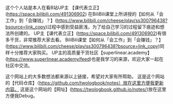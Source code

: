 
这个个人站是本人在看B站UP主 【课代表立正】(https://space.bilibili.com/491306902) 在BiliBili课堂上所讲授的【如何从「会工作」到「会赚钱」？】(https://www.bilibili.com/cheese/play/ss300796438?bsource=link_copy)过程中感到受益匪浅，为了给自己学习的过程留下痕迹和想法所创建的。
UP主【课代表立正】(https://space.bilibili.com/491306902)有很多干货，非常推荐大家去看。
BiliBili课堂【如何从「会工作」到「会赚钱」？】(https://www.bilibili.com/cheese/play/ss300796438?bsource=link_copy)同样十分推荐大家购买。
UP主的高质量干货社区【superlinear.academy】(https://www.superlinear.academy/feed)也是我学习的来源，欢迎大家一起在社区中交流。

这个网站上的大多数想法都来源以上链接，希望对大家有所帮助。
这是这个网站的【代码仓库】（https://github.com/twologbook/notes）放在这里方便我更新内容。
这是这个网站的【网址】(https://twologbook.github.io/notes/)放在这里方便我Debug。
